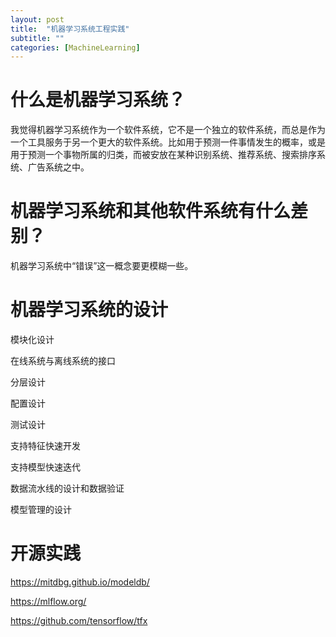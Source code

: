 ```yaml
---
layout: post
title:  "机器学习系统工程实践"
subtitle: ""
categories: [MachineLearning]
---
```


# 什么是机器学习系统？

我觉得机器学习系统作为一个软件系统，它不是一个独立的软件系统，而总是作为一个工具服务于另一个更大的软件系统。比如用于预测一件事情发生的概率，或是用于预测一个事物所属的归类，而被安放在某种识别系统、推荐系统、搜索排序系统、广告系统之中。

# 机器学习系统和其他软件系统有什么差别？

机器学习系统中“错误”这一概念要更模糊一些。


# 机器学习系统的设计

模块化设计

在线系统与离线系统的接口


分层设计



配置设计



测试设计



支持特征快速开发


支持模型快速迭代



数据流水线的设计和数据验证



模型管理的设计




# 开源实践

https://mitdbg.github.io/modeldb/

https://mlflow.org/

https://github.com/tensorflow/tfx